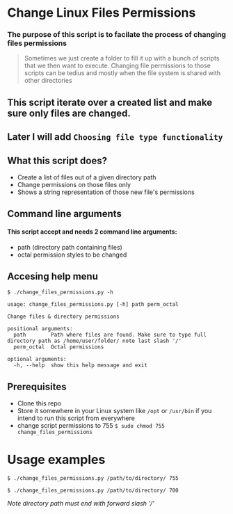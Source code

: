 # Change Linux Files Permissions

### The purpose of this script is to facilate the process of changing files permissions
> Sometimes we just create a folder to fill it up with a bunch of scripts that we then want 
> to execute.
> Changing file permissions to those scripts can be tedius and mostly when the file system is shared with other directories

## This script iterate over a created list and make sure only files are changed. 
## Later I will add `Choosing file type functionality` 

## What this script does?
* Create a list of files out of a given directory path
* Change permissions on those files only
* Shows a string representation of those new file's permissions

## Command line arguments
#### This script accept and needs 2 command line arguments:
* path (directory path containing files)
* octal permission styles to be changed

## Accesing help menu
`$ ./change_files_permissions.py -h`

```
usage: change_files_permissions.py [-h] path perm_octal

Change files & directory permissions

positional arguments:
  path        Path where files are found. Make sure to type full directory path as /home/user/folder/ note last slash '/'
  perm_octal  Octal permissions

optional arguments:
  -h, --help  show this help message and exit
```

## Prerequisites
* Clone this repo
* Store it somewhere in your Linux system like `/opt` or `/usr/bin` if you intend to run this script from everywhere
* change script permissions to 755 `$ sudo chmod 755 change_files_permissions`

# Usage examples
`$ ./change_files_permissions.py /path/to/directory/ 755`

`$ ./change_files_permissions.py /path/to/directory/ 700`
 

*Note directory path must end with forward slash '/'*


